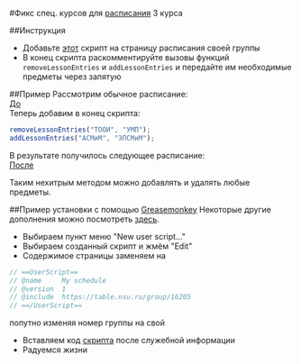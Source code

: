 #Фикс спец. курсов для [расписания](https://table.nsu.ru/faculty/fit) 3 курса

##Инструкция
* Добавьте [этот](fit_schedule.js) скрипт на страницу расписания своей группы  
* В конец скрипта раскомментируйте вызовы функций `removeLessonEntries` и `addLessonEntries` и передайте им необходимые предметы через запятую   

##Пример
Рассмотрим обычное расписание:  
[До](https://user-images.githubusercontent.com/22503910/44948100-2d8ba080-ae42-11e8-91bd-add8998a2fdd.png)  
Теперь добавим в конец скрипта:  
```javascript
removeLessonEntries("ТООИ", "УМП");
addLessonEntries("АСМиМ", "ЭПСМиМ");
```  
В результате получилось следующее расписание:  
[После](https://user-images.githubusercontent.com/22503910/44948101-2e243700-ae42-11e8-993e-ce135681aaed.png)  

Таким нехитрым методом можно добавлять и удалять любые предметы.

##Пример установки с помощью [Greasemonkey](https://www.greasespot.net/)
Некоторые другие дополнения можно посмотреть [здесь](http://userscripts.ru).  
* Выбираем пункт меню "New user script..."  
* Выбираем созданный скрипт и жмём "Edit"
* Содержимое страницы заменяем на
```javascript
// ==UserScript==
// @name     My schedule
// @version  1
// @include  https://table.nsu.ru/group/16205
// ==/UserScript==
```
попутно изменяя номер группы на свой  
* Вставляем код [скрипта](fit_schedule.js) после служебной информации
* Радуемся жизни
